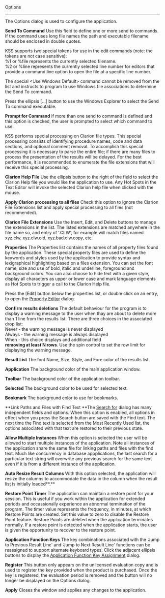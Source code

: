 Options

* * *

The Options dialog is used to configure the application.

**Send To Command**      Use this field to define one or more send to commands. If the command uses long file names the path and executable filename should be enclosed in double quotes.

KSS supports two special tokens for use in the edit commands (note: the tokens
are not case sensitive):  
%1 or %file      represents the currently selected filename.  
%2 or %line represents the currently selected line number for editors that
provide a command line option to open the file at a specific line number.

The special &lt;Use Windows Default&gt; command cannot be removed from the
list and instructs to program to use Windows file associations to determine
the Send To command.

Press the ellipsis [...] button to use the Windows Explorer to select the Send
To command executable.

**Prompt for Command**      If more than one send to command is defined and this option is checked, the user is prompted to select which command to use.

KSS performs special processing on Clarion file types. This special processing
consists of identifying procedure names, code and data sections, and optional
comment removal. To accomplish this special processing it is necessary to
parse the entire file; if there are many files to process the presentation of
the results will be delayed. For the best performance, it is recommended to
enumerate the file extensions that will receive this special processing.

**Clarion Help File**      Use the ellipsis button to the right of the field to select the Clarion Help file you would like the application to use. Any Hot Spots in the Text Editor will invoke the selected Clarion help file when clicked with the mouse.

**Apply Clarion processing to all files**      Check this option to ignore the Clarion File Extensions list and apply special processing to all files (not recommended).

**Clarion File Extensions**      Use the Insert, Edit, and Delete buttons to manage the extensions in the list. The listed extensions are matched anywhere in the file name so, and entry of '.CLW', for example will match files named xyz.clw, xyz.clw.old, xyz.bad.clw.copy, etc.

**Properties**      The Properties list contains the names of all property files found by the application. These special property files are used to define the keywords and styles used by the application to provide syntax and lexigraphical highlighting based on a files extension. You can set the font name, size and use of bold, italic and underline, foreground and background colors. You can also choose to hide text with a given style, display all characters as upper or lower case and mark language elements as Hot Spots to trigger a call to the Clarion Help file.

Press the [Edit] button below the properties list, or double click on an
entry, to open the [Property Editor](html\\PropertyEditor.htm) dialog.

**Confirm results deletions**      The default behaviour for the program is to display a warning message to the user when thay are about to delete more than 1 line from the results list. There are three choices in the associated drop list:   
     Never - the warning message is never displayed   
     Always - the warning message is always displayed   
     When - this choice displays and additional field   
     **removing at least N rows**. Use the spin control to set the row limit for displaying the warning message.

**Result List**      The font Name, Size, Style, and Fore color of the results list.

**Application**      The background color of the main application window.

**Toolbar**      The background color of the application toolbar.

**Selected**      The background color to be used for selected text.

**Bookmark**      The background color to use for bookmarks.

**Link Paths and Files with Find Text      **The [Search for](html\\SearchFor.htm) dialog has many independent fields and options. When this option is enabled, all options in effect when you press the Search button are saved with the Find text. The next time the Find text is selected from the Most Recently Used list, the options associated with that text are restored to their previous state.

**Allow Multiple Instances**      When this option is selected the user will be allowed to start multiple instances of the application. Note all instances of the application share the same file for linking paths and files with the find text. Much like concurrency in database appplications, the last search for a particular text string will overwrite any previous search for the same text even if it is from a different instance of the application.

**Auto Resize Result Columns**      With this option selected, the application will resize the columns to accommodate the data in the column when the result list is initially loaded**.**

**Restore Point Timer**      The application can maintain a restore point for your session. This is useful if you work within the application for extended periods and occassionally experience an abnormal termination of the program. The timer value represents the frequency, in minutes, at which Restore Points are created. Set this value to zero to disable the Restore Point feature. Restore Points are deleted when the application terminates normally. If a restore point is detected when the application starts, the user is given the opportunity to recover to the restore point.

**Application Function Keys**      The key combinations associated with the 'Jump to Previous Result Line' and 'Jump to Next Result Line' functions can be reassigned to support alternate keyboard types. Click the adjacent ellipsis buttons to display the [Application Function Key Assignment](html\\ApplicationFunctionKeyAssig.htm) dialog. 

**Register**      This button only appears on the unlicensed evaluation copy and is used to register the key provided when the product is purchased. Once the key is registered, the evaluation period is removed and the button will no longer be displayed on the Options dialog.

**Apply**      Closes the window and applies any changes to the application.

